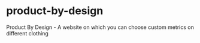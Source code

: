# product-by-design
Product By Design - A website on which you can choose custom metrics on different clothing
